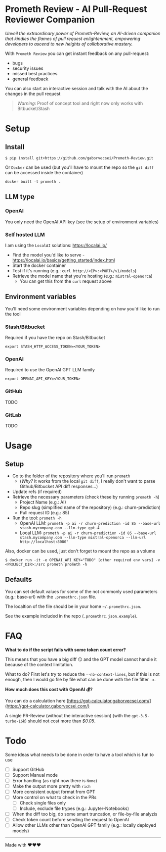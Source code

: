 # Prometh Review - AI Pull-Request Reviewer Companion

_Unveil the extraordinary power of Prometh-Review, an AI-driven companion that kindles the flames
of pull request enlightenment, empowering developers to ascend to new heights of collaborative mastery._

With `Prometh Review` you can get instant feedback on any pull-request:

- bugs
- security issues
- missed best practices
- general feedback

You can also start an interactive session and talk with the AI about the changes in the pull request

> _Warning_: Proof of concept tool and right now only works with Bitbucket/Stash

# Setup

## Install

```
$ pip install git+https://github.com/gaborvecsei/Prometh-Review.git
```

Or `Docker` can be used (but you'll have to mount the repo so the `git diff` can be accessed inside the container)

```shell
docker built -t prometh .
```

## LLM type

### OpenAI

You only need the OpenAI API key (see the setup of environment variables)

### Self hosted LLM

I am using the `LocalAI` solutions: https://localai.io/

- Find the model you'd like to serve - https://localai.io/basics/getting_started/index.html
- Start the docker container
- Test if it's running (e.g.: `curl http://<IP>:<PORT>/v1/models`)
- Retrieve the model name that you're hosting (e.g.: `mistral-openorca`)
  - You can get this from the `curl` request above

## Environment variables

You'll need some environment variables depending on how you'd like to run the tool

### Stash/Bitbucket

Required if you have the repo on Stash/Bitbucket

```
export STASH_HTTP_ACCESS_TOKEN=<YOUR_TOKEN>
```

### OpenAI

Required to use the OpenAI GPT LLM family

```
export OPENAI_API_KEY=<YOUR_TOKEN>
```

### GitHub

TODO

### GitLab

TODO

# Usage

## Setup

- Go to the folder of the repository where you'll run `prometh`
  - (_Why?_ It works from the local `git diff`, I really don't want to parse Github/Bitbucket API diff responses...)
- Update refs (if required)
- Retrieve the necessary parameters (check these by running `prometh -h`)
  - Project Name (e.g.: AI)
  - Repo slug (simplified name of the repository) (e.g.: churn-prediction)
  - Pull request ID (e.g.: 85)
- Run the tool: `prometh -h`
  - OpenAI LLM: `prometh -p ai -r churn-prediction -id 85 --base-url stash.mycompany.com --llm-type gpt-4`
  - Local LLM: `prometh -p ai -r churn-prediction -id 85 --base-url stash.mycompany.com --llm-type mistral-openorca --llm-url http://localhost:8080"`

Also, docker can be used, just don't forget to mount the repo as a volume

```
$ docker run -it -e OPENAI_API_KEY="TODO" [other required env vars] -v <PROJECT_DIR>:/src prometh prometh -h
```

## Defaults

You can set default values for some of the not commonly used parameters (e.g.: base-url) with the `.promethrc.json` file.

The localtion of the file should be in your home `~/.promethrc.json`.

See the example included in the repo (`.promethrc.json.example`).

# FAQ

**What to do if the script fails with some token count error?**

This means that you have a big diff 😏 and the GPT model cannot handle it because of the context limitation.

What to do? First let's try to reduce the `--nb-context-lines`, but if this is not enough, then I would go file by file
what can be done with the file filter `-x`.

**How much does this cost with OpenAI 💰?**

You can do a calculation here [https://gpt-calculator.gaborvecsei.com/](https://gpt-calculator.gaborvecsei.com/)

A single PR-Review (without the interactive session) (with the `gpt-3.5-turbo-16k`) should not cost more than _$0.05_.

# Todo

Some ideas what needs to be done in order to have a tool which is fun to use

- [ ] Support GitHub
- [ ] Support Manual mode
- [ ] Error handling (as right now there is `None`)
- [ ] Make the output more pretty with `rich`
- [ ] More consistent output format from GPT
- [ ] More control on what to check in the PRs
  - [ ] Check single files only
  - [ ] Include, exclude file trypes (e.g.: Jupyter-Notebooks)
- [ ] When the diff too big, do some smart truncation, or file-by-file analyzis
- [ ] Check token count before sending the request to OpenAI
- [ ] Allow other LLMs other than OpenAI GPT family (e.g.: locally deployed models)

---

Made with ❤️❤️❤️
